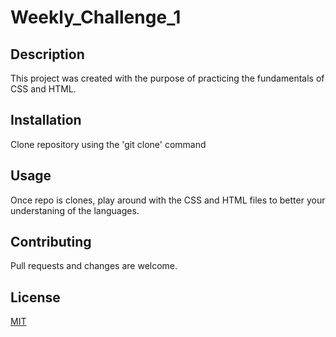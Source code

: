 # Weekly_Challenge_1

## Description

This project was created with the purpose of practicing the fundamentals of CSS and HTML.

## Installation

Clone repository using the 'git clone' command

## Usage

Once repo is clones, play around with the CSS and HTML files to better your understaning of the languages.

## Contributing

Pull requests and changes are welcome.

## License

[MIT](https://choosealicense.com/licenses/mit/)